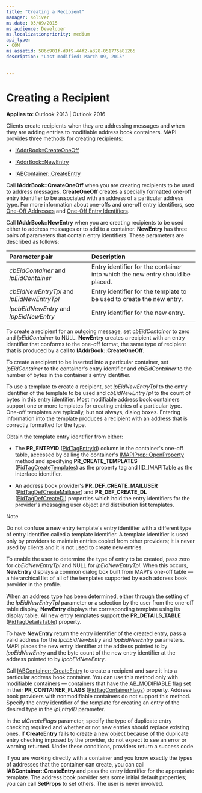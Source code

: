 ```yaml
---
title: "Creating a Recipient"
manager: soliver
ms.date: 03/09/2015
ms.audience: Developer
ms.localizationpriority: medium
api_type:
- COM
ms.assetid: 586c901f-d9f9-44f2-a328-051775a81265
description: "Last modified: March 09, 2015"
 
 
---
```


# Creating a Recipient

  
  
**Applies to**: Outlook 2013 | Outlook 2016 
  
Clients create recipients when they are addressing messages and when they are adding entries to modifiable address book containers. MAPI provides three methods for creating recipients:
  
- [IAddrBook::CreateOneOff](iaddrbook-createoneoff.md)
    
- [IAddrBook::NewEntry](iaddrbook-newentry.md)
    
- [IABContainer::CreateEntry](iabcontainer-createentry.md)
    
Call **IAddrBook::CreateOneOff** when you are creating recipients to be used to address messages. **CreateOneOff** creates a specially formatted one-off entry identifier to be associated with an address of a particular address type. For more information about one-offs and one-off entry identifiers, see [One-Off Addresses](one-off-addresses.md) and [One-Off Entry Identifiers](one-off-entry-identifiers.md).
  
Call **IAddrBook::NewEntry** when you are creating recipients to be used either to address messages or to add to a container. **NewEntry** has three pairs of parameters that contain entry identifiers. These parameters are described as follows: 
  
|**Parameter pair**|**Description**|
|:-----|:-----|
| _cbEidContainer_ and  _lpEidContainer_ <br/> |Entry identifier for the container into which the new entry should be placed.  <br/> |
| _cbEidNewEntryTpl_ and  _lpEidNewEntryTpl_ <br/> |Entry identifier for the template to be used to create the new entry.  <br/> |
| _lpcbEidNewEntry_ and  _lppEidNewEntry_ <br/> |Entry identifier for the new entry.  <br/> |
   
To create a recipient for an outgoing message, set  _cbEidContainer_ to zero and  _lpEidContainer_ to NULL. **NewEntry** creates a recipient with an entry identifier that conforms to the one-off format, the same type of recipient that is produced by a call to **IAddrBook::CreateOneOff**. 
  
To create a recipient to be inserted into a particular container, set  _lpEidContainer_ to the container's entry identifier and  _cbEidContainer_ to the number of bytes in the container's entry identifier. 
  
To use a template to create a recipient, set  _lpEidNewEntryTpl_ to the entry identifier of the template to be used and  _cbEidNewEntryTpl_ to the count of bytes in this entry identifier. Most modifiable address book containers support one or more templates for creating entries of a particular type. One-off templates are typically, but not always, dialog boxes. Entering information into the template produces a recipient with an address that is correctly formatted for the type. 
  
Obtain the template entry identifier from either:
  
- The **PR_ENTRYID** ([PidTagEntryId](pidtagentryid-canonical-property.md)) column in the container's one-off table, accessed by calling the container's [IMAPIProp::OpenProperty](imapiprop-openproperty.md) method and specifying **PR_CREATE_TEMPLATES** ([PidTagCreateTemplates](pidtagcreatetemplates-canonical-property.md)) as the property tag and IID_IMAPITable as the interface identifier. 
    
- An address book provider's **PR_DEF_CREATE_MAILUSER** ([PidTagDefCreateMailuser](pidtagdefcreatemailuser-canonical-property.md)) and **PR_DEF_CREATE_DL** ([PidTagDefCreateDl](pidtagdefcreatedl-canonical-property.md)) properties which hold the entry identifiers for the provider's messaging user object and distribution list templates. 
    
> [!NOTE]
> Do not confuse a new entry template's entry identifier with a different type of entry identifier called a template identifier. A template identifier is used only by providers to maintain entries copied from other providers; it is never used by clients and it is not used to create new entries. 
  
To enable the user to determine the type of entry to be created, pass zero for  _cbEidNewEntryTpl_ and NULL for  _lpEidNewEntryTpl_. When this occurs, **NewEntry** displays a common dialog box built from MAPI's one-off table — a hierarchical list of all of the templates supported by each address book provider in the profile. 
  
When an address type has been determined, either through the setting of the  _lpEidNewEntryTpl_ parameter or a selection by the user from the one-off table display, **NewEntry** displays the corresponding template using its display table. All new entry templates support the **PR_DETAILS_TABLE** ([PidTagDetailsTable](pidtagdetailstable-canonical-property.md)) property. 
  
To have **NewEntry** return the entry identifier of the created entry, pass a valid address for the  _lpcbEidNewEntry_ and  _lppEidNewEntry_ parameters. MAPI places the new entry identifier at the address pointed to by  _lppEidNewEntry_ and the byte count of the new entry identifier at the address pointed to by  _lpcbEidNewEntry_.
  
Call [IABContainer::CreateEntry](iabcontainer-createentry.md) to create a recipient and save it into a particular address book container. You can use this method only with modifiable containers — containers that have the AB_MODIFIABLE flag set in their **PR_CONTAINER_FLAGS** ([PidTagContainerFlags](pidtagcontainerflags-canonical-property.md)) property. Address book providers with nonmodifiable containers do not support this method. Specify the entry identifier of the template for creating an entry of the desired type in the _lpEntryID_ parameter. 
  
In the  _ulCreateFlags_ parameter, specify the type of duplicate entry checking required and whether or not new entries should replace existing ones. If **CreateEntry** fails to create a new object because of the duplicate entry checking imposed by the provider, do not expect to see an error or warning returned. Under these conditions, providers return a success code. 
  
If you are working directly with a container and you know exactly the types of addresses that the container can create, you can call **IABContainer::CreateEntry** and pass the entry identifier for the appropriate template. The address book provider sets some initial default properties; you can call **SetProps** to set others. The user is never involved. 
  

